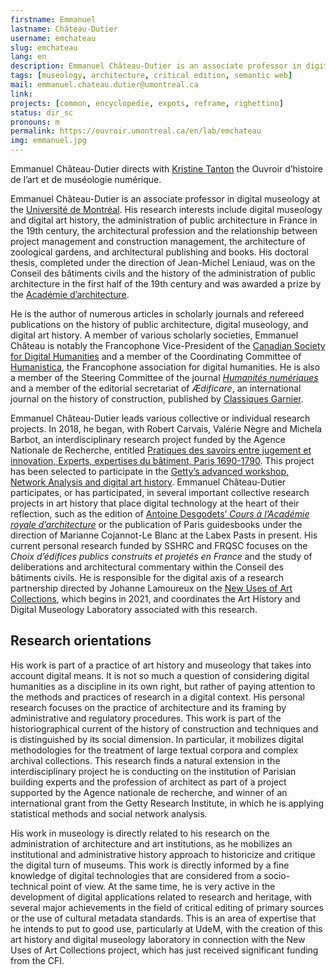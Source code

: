 ```yaml
---
firstname: Emmanuel
lastname: Château-Dutier
username: emchateau
slug: emchateau
lang: en
description: Emmanuel Château-Dutier is an associate professor in digital museology at the Université de Montréal. He directs the Ouvroir d’histoire de l’art et de muséologie numérique with Kristine Tanton.
tags: [museology, architecture, critical edition, semantic web] 
mail: emmanuel.chateau.dutier@umontreal.ca
link: 
projects: [common, encyclopedie, expots, reframe, righettino]
status: dir_sc
pronouns: m
permalink: https://ouvroir.umontreal.ca/en/lab/emchateau
img: emmanuel.jpg
---
```


Emmanuel Château-Dutier directs with [Kristine Tanton](https://ouvroir.umontreal.ca/fr/lab/ktanton) the Ouvroir d’histoire de l’art et de muséologie numérique.

Emmanuel Château-Dutier is an associate professor in digital museology at the [Université de Montréal](http://www.umontreal.ca). His research interests include digital museology and digital art history, the administration of public architecture in France in the 19th century, the architectural profession and the relationship between project management and construction management, the architecture of zoological gardens, and architectural publishing and books. His doctoral thesis, completed under the direction of Jean-Michel Leniaud, was on the Conseil des bâtiments civils and the history of the administration of public architecture in the first half of the 19th century and was awarded a prize by the [Académie d’architecture](http://academie-architecture.fr/).

He is the author of numerous articles in scholarly journals and refereed publications on the history of public architecture, digital museology, and digital art history. A member of various scholarly societies, Emmanuel Château is notably the Francophone Vice-President of the [Canadian Society for Digital Humanities](https://csdh-schn.org) and a member of the Coordinating Committee of [Humanistica](http://www.humanisti.ca), the Francophone association for digital humanities. He is also a member of the Steering Committee of the journal [_Humanités numériques_](https://journals.openedition.org/revuehn) and a member of the editorial secretariat of _Ædificare_, an international journal on the history of construction, published by [Classiques Garnier](https://classiques-garnier.com/aedificare.html).

Emmanuel Château-Dutier leads various collective or individual research projects. In 2018, he began, with Robert Carvais, Valérie Nègre and Michela Barbot, an interdisciplinary research project funded by the Agence Nationale de Recherche, entitled [Pratiques des savoirs entre jugement et innovation, Experts, expertises du bâtiment, Paris 1690-1790](https://anr.fr/Projet-ANR-17-CE26-0006). This project has been selected to participate in the [Getty’s advanced workshop, Network Analysis and digital art history](https://sites.haa.pitt.edu/na-dah). Emmanuel Château-Dutier participates, or has participated, in several important collective research projects in art history that place digital technology at the heart of their reflection, such as the edition of [Antoine Desgodets’ _Cours à l’Académie royale d’architecture_](http://www.desgodets.net) or the publication of Paris guidesbooks under the direction of Marianne Cojannot-Le Blanc at the Labex Pasts in present. His current personal research funded by SSHRC and FRQSC focuses on the _Choix d’édifices publics construits et projetés en France_ and the study of deliberations and architectural commentary within the Conseil des bâtiments civils. He is responsible for the digital axis of a research partnership directed by Johanne Lamoureux on the [New Uses of Art Collections](https://www.cieco.co), which begins in 2021, and coordinates the Art History and Digital Museology Laboratory associated with this research.

## Research orientations

His work is part of a practice of art history and museology that takes into account digital means. It is not so much a question of considering digital humanities as a discipline in its own right, but rather of paying attention to the methods and practices of research in a digital context. His personal research focuses on the practice of architecture and its framing by administrative and regulatory procedures. This work is part of the historiographical current of the history of construction and techniques and is distinguished by its social dimension. In particular, it mobilizes digital methodologies for the treatment of large textual corpora and complex archival collections. This research finds a natural extension in the interdisciplinary project he is conducting on the institution of Parisian building experts and the profession of architect as part of a project supported by the Agence nationale de recherche, and winner of an international grant from the Getty Research Institute, in which he is applying statistical methods and social network analysis.

His work in museology is directly related to his research on the administration of architecture and art institutions, as he mobilizes an institutional and administrative history approach to historicize and critique the digital turn of museums. This work is directly informed by a fine knowledge of digital technologies that are considered from a socio-technical point of view. At the same time, he is very active in the development of digital applications related to research and heritage, with several major achievements in the field of critical editing of primary sources or the use of cultural metadata standards. This is an area of expertise that he intends to put to good use, particularly at UdeM, with the creation of this art history and digital museology laboratory in connection with the New Uses of Art Collections project, which has just received significant funding from the CFI.
